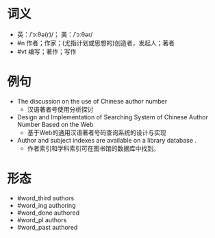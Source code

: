 # 词义
- 英：/ˈɔːθə(r)/； 美：/ˈɔːθər/
- #n 作者；作家；(尤指计划或思想的)创造者，发起人；著者
- #vt 编写；著作；写作
# 例句
- The discussion on the use of Chinese author number
	- 汉语著者号使用分析探讨
- Design and Implementation of Searching System of Chinese Author Number Based on the Web
	- 基于Web的通用汉语著者号码查询系统的设计与实现
- Author and subject indexes are available on a library database .
	- 作者索引和学科索引可在图书馆的数据库中找到。
# 形态
- #word_third authors
- #word_ing authoring
- #word_done authored
- #word_pl authors
- #word_past authored
